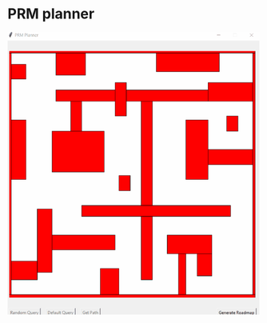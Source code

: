 # PRM planner

![](https://github.com/Praj390/CPSC8810_motion_planning/blob/master/Probilistic%20Roadmap%20Method/p4/PRM_astar.gif)
